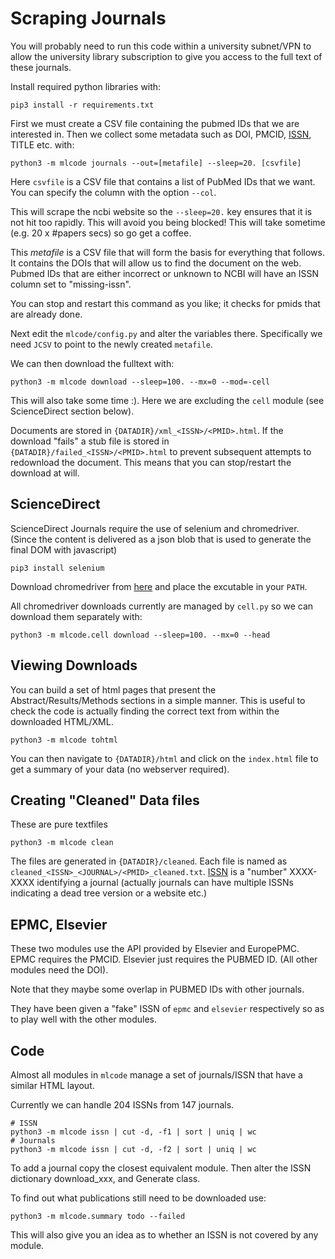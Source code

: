 
# Scraping Journals

You will probably need to run this code within a university subnet/VPN to allow the university library
subscription to give you access to the full text of these journals.

Install required python libraries with:

```
pip3 install -r requirements.txt
```

First we must create a CSV file containing the pubmed IDs
that we are interested in. Then we collect some metadata
such as DOI, PMCID, [ISSN](http://www.bl.uk/bibliographic/issn.html#what), TITLE etc. with:

```
python3 -m mlcode journals --out=[metafile] --sleep=20. [csvfile]
```

Here `csvfile` is a CSV file that contains a list of PubMed IDs that we want.
You can specify the column with the option `--col`.

This will scrape the ncbi website so
the `--sleep=20.` key ensures that it is not hit too rapidly. This will
avoid you being blocked! This will take sometime (e.g. 20 x #papers secs) so go get a coffee.

This _metafile_ is a CSV file that will form the basis for everything that follows. It
contains the DOIs that will allow us to find the document on the web. Pubmed IDs
that are either incorrect or unknown to NCBI will have an ISSN column set to "missing-issn".

You can stop and restart this command as you like; it checks for pmids that are already
done.

Next edit the `mlcode/config.py` and alter the variables there. Specifically
we need `JCSV` to point to the newly created `metafile`.

We can then download the fulltext with:

```
python3 -m mlcode download --sleep=100. --mx=0 --mod=-cell
```

This will also take some time :). Here we are excluding the `cell` module
(see ScienceDirect section below).

Documents are stored in `{DATADIR}/xml_<ISSN>/<PMID>.html`. If the download "fails"
a stub file is stored in `{DATADIR}/failed_<ISSN>/<PMID>.html` to prevent subsequent attempts
to redownload the document. This means that you can stop/restart the download at will.


## ScienceDirect

ScienceDirect Journals require the use of selenium and chromedriver.
(Since the content is delivered as a json blob that is used to generate
the final DOM with javascript)

```
pip3 install selenium
```

Download chromedriver from [here](https://sites.google.com/a/chromium.org/chromedriver/)
and place the excutable in your `PATH`.

All chromedriver downloads currently are managed by `cell.py` so we can download
them separately with:

```
python3 -m mlcode.cell download --sleep=100. --mx=0 --head
```


## Viewing Downloads

You can build a set of html pages that present the Abstract/Results/Methods sections
in a simple manner. This is useful to check the code is actually finding the correct text
from within the downloaded HTML/XML.

```
python3 -m mlcode tohtml
```

You can then navigate to `{DATADIR}/html` and click on the `index.html` file to get a summary
of your data (no webserver required).

## Creating "Cleaned" Data files

These are pure textfiles

```
python3 -m mlcode clean
```

The files are generated in `{DATADIR}/cleaned`. Each file is named as `cleaned_<ISSN>_<JOURNAL>/<PMID>_cleaned.txt`.
[ISSN](http://www.bl.uk/bibliographic/issn.html#what) is a "number" XXXX-XXXX identifying a journal (actually journals can have multiple ISSNs indicating
a dead tree version or a website etc.)

## EPMC, Elsevier

These two modules use the API provided by Elsevier and EuropePMC. EPMC requires the PMCID. Elsevier
just requires the PUBMED ID. (All other modules need the DOI).

Note that they maybe some overlap in PUBMED IDs with other journals.

They have been given a "fake" ISSN of `epmc` and `elsevier` respectively so as to
play well with the other modules.


## Code

Almost all modules in `mlcode` manage a set of journals/ISSN that have a similar HTML layout.

Currently we can handle 204 ISSNs from 147 journals.

```
# ISSN
python3 -m mlcode issn | cut -d, -f1 | sort | uniq | wc
# Journals
python3 -m mlcode issn | cut -d, -f2 | sort | uniq | wc
```

To add a journal copy the closest equivalent module.
Then alter the ISSN dictionary download_xxx, and Generate class.

To find out what publications still need to be downloaded use:

```
python3 -m mlcode.summary todo --failed
```

This will also give you an idea as to whether an ISSN is not covered by any module.

